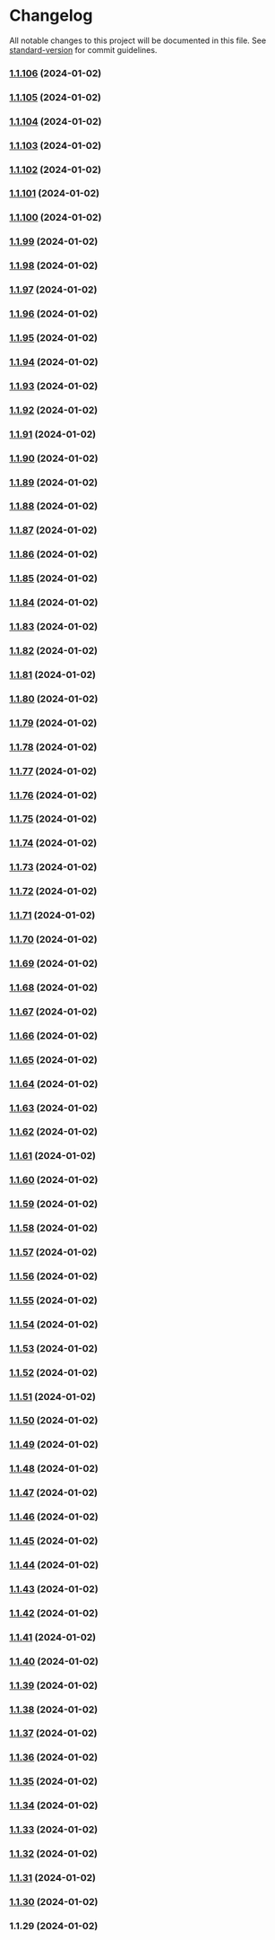 # Changelog

All notable changes to this project will be documented in this file. See [standard-version](https://github.com/conventional-changelog/standard-version) for commit guidelines.

### [1.1.106](https://github.com/coralogix/nodejs-coralogix-sdk/compare/v1.1.105...v1.1.106) (2024-01-02)

### [1.1.105](https://github.com/coralogix/nodejs-coralogix-sdk/compare/v1.1.104...v1.1.105) (2024-01-02)

### [1.1.104](https://github.com/coralogix/nodejs-coralogix-sdk/compare/v1.1.103...v1.1.104) (2024-01-02)

### [1.1.103](https://github.com/coralogix/nodejs-coralogix-sdk/compare/v1.1.102...v1.1.103) (2024-01-02)

### [1.1.102](https://github.com/coralogix/nodejs-coralogix-sdk/compare/v1.1.101...v1.1.102) (2024-01-02)

### [1.1.101](https://github.com/coralogix/nodejs-coralogix-sdk/compare/v1.1.100...v1.1.101) (2024-01-02)

### [1.1.100](https://github.com/coralogix/nodejs-coralogix-sdk/compare/v1.1.99...v1.1.100) (2024-01-02)

### [1.1.99](https://github.com/coralogix/nodejs-coralogix-sdk/compare/v1.1.98...v1.1.99) (2024-01-02)

### [1.1.98](https://github.com/coralogix/nodejs-coralogix-sdk/compare/v1.1.97...v1.1.98) (2024-01-02)

### [1.1.97](https://github.com/coralogix/nodejs-coralogix-sdk/compare/v1.1.96...v1.1.97) (2024-01-02)

### [1.1.96](https://github.com/coralogix/nodejs-coralogix-sdk/compare/v1.1.95...v1.1.96) (2024-01-02)

### [1.1.95](https://github.com/coralogix/nodejs-coralogix-sdk/compare/v1.1.94...v1.1.95) (2024-01-02)

### [1.1.94](https://github.com/coralogix/nodejs-coralogix-sdk/compare/v1.1.93...v1.1.94) (2024-01-02)

### [1.1.93](https://github.com/coralogix/nodejs-coralogix-sdk/compare/v1.1.92...v1.1.93) (2024-01-02)

### [1.1.92](https://github.com/coralogix/nodejs-coralogix-sdk/compare/v1.1.91...v1.1.92) (2024-01-02)

### [1.1.91](https://github.com/coralogix/nodejs-coralogix-sdk/compare/v1.1.90...v1.1.91) (2024-01-02)

### [1.1.90](https://github.com/coralogix/nodejs-coralogix-sdk/compare/v1.1.89...v1.1.90) (2024-01-02)

### [1.1.89](https://github.com/coralogix/nodejs-coralogix-sdk/compare/v1.1.88...v1.1.89) (2024-01-02)

### [1.1.88](https://github.com/coralogix/nodejs-coralogix-sdk/compare/v1.1.87...v1.1.88) (2024-01-02)

### [1.1.87](https://github.com/coralogix/nodejs-coralogix-sdk/compare/v1.1.86...v1.1.87) (2024-01-02)

### [1.1.86](https://github.com/coralogix/nodejs-coralogix-sdk/compare/v1.1.85...v1.1.86) (2024-01-02)

### [1.1.85](https://github.com/coralogix/nodejs-coralogix-sdk/compare/v1.1.84...v1.1.85) (2024-01-02)

### [1.1.84](https://github.com/coralogix/nodejs-coralogix-sdk/compare/v1.1.83...v1.1.84) (2024-01-02)

### [1.1.83](https://github.com/coralogix/nodejs-coralogix-sdk/compare/v1.1.82...v1.1.83) (2024-01-02)

### [1.1.82](https://github.com/coralogix/nodejs-coralogix-sdk/compare/v1.1.81...v1.1.82) (2024-01-02)

### [1.1.81](https://github.com/coralogix/nodejs-coralogix-sdk/compare/v1.1.80...v1.1.81) (2024-01-02)

### [1.1.80](https://github.com/coralogix/nodejs-coralogix-sdk/compare/v1.1.79...v1.1.80) (2024-01-02)

### [1.1.79](https://github.com/coralogix/nodejs-coralogix-sdk/compare/v1.1.78...v1.1.79) (2024-01-02)

### [1.1.78](https://github.com/coralogix/nodejs-coralogix-sdk/compare/v1.1.77...v1.1.78) (2024-01-02)

### [1.1.77](https://github.com/coralogix/nodejs-coralogix-sdk/compare/v1.1.76...v1.1.77) (2024-01-02)

### [1.1.76](https://github.com/coralogix/nodejs-coralogix-sdk/compare/v1.1.75...v1.1.76) (2024-01-02)

### [1.1.75](https://github.com/coralogix/nodejs-coralogix-sdk/compare/v1.1.74...v1.1.75) (2024-01-02)

### [1.1.74](https://github.com/coralogix/nodejs-coralogix-sdk/compare/v1.1.73...v1.1.74) (2024-01-02)

### [1.1.73](https://github.com/coralogix/nodejs-coralogix-sdk/compare/v1.1.72...v1.1.73) (2024-01-02)

### [1.1.72](https://github.com/coralogix/nodejs-coralogix-sdk/compare/v1.1.71...v1.1.72) (2024-01-02)

### [1.1.71](https://github.com/coralogix/nodejs-coralogix-sdk/compare/v1.1.70...v1.1.71) (2024-01-02)

### [1.1.70](https://github.com/coralogix/nodejs-coralogix-sdk/compare/v1.1.69...v1.1.70) (2024-01-02)

### [1.1.69](https://github.com/coralogix/nodejs-coralogix-sdk/compare/v1.1.68...v1.1.69) (2024-01-02)

### [1.1.68](https://github.com/coralogix/nodejs-coralogix-sdk/compare/v1.1.67...v1.1.68) (2024-01-02)

### [1.1.67](https://github.com/coralogix/nodejs-coralogix-sdk/compare/v1.1.66...v1.1.67) (2024-01-02)

### [1.1.66](https://github.com/coralogix/nodejs-coralogix-sdk/compare/v1.1.65...v1.1.66) (2024-01-02)

### [1.1.65](https://github.com/coralogix/nodejs-coralogix-sdk/compare/v1.1.64...v1.1.65) (2024-01-02)

### [1.1.64](https://github.com/coralogix/nodejs-coralogix-sdk/compare/v1.1.63...v1.1.64) (2024-01-02)

### [1.1.63](https://github.com/coralogix/nodejs-coralogix-sdk/compare/v1.1.62...v1.1.63) (2024-01-02)

### [1.1.62](https://github.com/coralogix/nodejs-coralogix-sdk/compare/v1.1.61...v1.1.62) (2024-01-02)

### [1.1.61](https://github.com/coralogix/nodejs-coralogix-sdk/compare/v1.1.60...v1.1.61) (2024-01-02)

### [1.1.60](https://github.com/coralogix/nodejs-coralogix-sdk/compare/v1.1.59...v1.1.60) (2024-01-02)

### [1.1.59](https://github.com/coralogix/nodejs-coralogix-sdk/compare/v1.1.58...v1.1.59) (2024-01-02)

### [1.1.58](https://github.com/coralogix/nodejs-coralogix-sdk/compare/v1.1.57...v1.1.58) (2024-01-02)

### [1.1.57](https://github.com/coralogix/nodejs-coralogix-sdk/compare/v1.1.56...v1.1.57) (2024-01-02)

### [1.1.56](https://github.com/coralogix/nodejs-coralogix-sdk/compare/v1.1.55...v1.1.56) (2024-01-02)

### [1.1.55](https://github.com/coralogix/nodejs-coralogix-sdk/compare/v1.1.54...v1.1.55) (2024-01-02)

### [1.1.54](https://github.com/coralogix/nodejs-coralogix-sdk/compare/v1.1.53...v1.1.54) (2024-01-02)

### [1.1.53](https://github.com/coralogix/nodejs-coralogix-sdk/compare/v1.1.52...v1.1.53) (2024-01-02)

### [1.1.52](https://github.com/coralogix/nodejs-coralogix-sdk/compare/v1.1.51...v1.1.52) (2024-01-02)

### [1.1.51](https://github.com/coralogix/nodejs-coralogix-sdk/compare/v1.1.50...v1.1.51) (2024-01-02)

### [1.1.50](https://github.com/coralogix/nodejs-coralogix-sdk/compare/v1.1.49...v1.1.50) (2024-01-02)

### [1.1.49](https://github.com/coralogix/nodejs-coralogix-sdk/compare/v1.1.48...v1.1.49) (2024-01-02)

### [1.1.48](https://github.com/coralogix/nodejs-coralogix-sdk/compare/v1.1.47...v1.1.48) (2024-01-02)

### [1.1.47](https://github.com/coralogix/nodejs-coralogix-sdk/compare/v1.1.46...v1.1.47) (2024-01-02)

### [1.1.46](https://github.com/coralogix/nodejs-coralogix-sdk/compare/v1.1.45...v1.1.46) (2024-01-02)

### [1.1.45](https://github.com/coralogix/nodejs-coralogix-sdk/compare/v1.1.44...v1.1.45) (2024-01-02)

### [1.1.44](https://github.com/coralogix/nodejs-coralogix-sdk/compare/v1.1.43...v1.1.44) (2024-01-02)

### [1.1.43](https://github.com/coralogix/nodejs-coralogix-sdk/compare/v1.1.42...v1.1.43) (2024-01-02)

### [1.1.42](https://github.com/coralogix/nodejs-coralogix-sdk/compare/v1.1.41...v1.1.42) (2024-01-02)

### [1.1.41](https://github.com/coralogix/nodejs-coralogix-sdk/compare/v1.1.40...v1.1.41) (2024-01-02)

### [1.1.40](https://github.com/coralogix/nodejs-coralogix-sdk/compare/v1.1.39...v1.1.40) (2024-01-02)

### [1.1.39](https://github.com/coralogix/nodejs-coralogix-sdk/compare/v1.1.38...v1.1.39) (2024-01-02)

### [1.1.38](https://github.com/coralogix/nodejs-coralogix-sdk/compare/v1.1.37...v1.1.38) (2024-01-02)

### [1.1.37](https://github.com/coralogix/nodejs-coralogix-sdk/compare/v1.1.36...v1.1.37) (2024-01-02)

### [1.1.36](https://github.com/coralogix/nodejs-coralogix-sdk/compare/v1.1.35...v1.1.36) (2024-01-02)

### [1.1.35](https://github.com/coralogix/nodejs-coralogix-sdk/compare/v1.1.34...v1.1.35) (2024-01-02)

### [1.1.34](https://github.com/coralogix/nodejs-coralogix-sdk/compare/v1.1.33...v1.1.34) (2024-01-02)

### [1.1.33](https://github.com/coralogix/nodejs-coralogix-sdk/compare/v1.1.32...v1.1.33) (2024-01-02)

### [1.1.32](https://github.com/coralogix/nodejs-coralogix-sdk/compare/v1.1.31...v1.1.32) (2024-01-02)

### [1.1.31](https://github.com/coralogix/nodejs-coralogix-sdk/compare/v1.1.30...v1.1.31) (2024-01-02)

### [1.1.30](https://github.com/coralogix/nodejs-coralogix-sdk/compare/v1.1.29...v1.1.30) (2024-01-02)

### 1.1.29 (2024-01-02)
